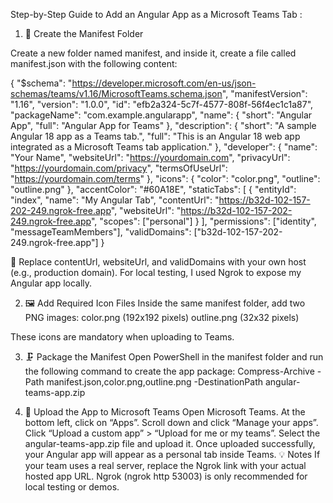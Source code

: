 Step-by-Step Guide to Add an Angular App as a Microsoft Teams Tab :
 
1. 📁 Create the Manifest Folder
 
Create a new folder named manifest, and inside it, create a file called manifest.json with the following content:
 
{
  "$schema": "https://developer.microsoft.com/en-us/json-schemas/teams/v1.16/MicrosoftTeams.schema.json",
  "manifestVersion": "1.16",
  "version": "1.0.0",
  "id": "efb2a324-5c7f-4577-808f-56f4ec1c1a87",
  "packageName": "com.example.angularapp",
  "name": {
    "short": "Angular App",
    "full": "Angular App for Teams"
  },
  "description": {
    "short": "A sample Angular 18 app as a Teams tab.",
    "full": "This is an Angular 18 web app integrated as a Microsoft Teams tab application."
  },
  "developer": {
    "name": "Your Name",
    "websiteUrl": "https://yourdomain.com",
    "privacyUrl": "https://yourdomain.com/privacy",
    "termsOfUseUrl": "https://yourdomain.com/terms"
  },
  "icons": {
    "color": "color.png",
    "outline": "outline.png"
  },
  "accentColor": "#60A18E",
  "staticTabs": [
    {
      "entityId": "index",
      "name": "My Angular Tab",
      "contentUrl": "https://b32d-102-157-202-249.ngrok-free.app",
      "websiteUrl": "https://b32d-102-157-202-249.ngrok-free.app",
      "scopes": ["personal"]
    }
  ],
  "permissions": ["identity", "messageTeamMembers"],
  "validDomains": ["b32d-102-157-202-249.ngrok-free.app"]
}
 
 
🔁 Replace contentUrl, websiteUrl, and validDomains with your own host (e.g., production domain).
For local testing, I used Ngrok to expose my Angular app locally.
 
2. 🖼️ Add Required Icon Files
Inside the same manifest folder, add two PNG images:
color.png (192x192 pixels)
outline.png (32x32 pixels)
 
These icons are mandatory when uploading to Teams.
 
3. 🗜️ Package the Manifest
Open PowerShell in the manifest folder and run the following command to create the app package:
Compress-Archive -Path manifest.json,color.png,outline.png -DestinationPath angular-teams-app.zip
 
4. 🚀 Upload the App to Microsoft Teams
Open Microsoft Teams.
At the bottom left, click on “Apps”.
Scroll down and click “Manage your apps”.
Click “Upload a custom app” > “Upload for me or my teams”.
Select the angular-teams-app.zip file and upload it.
Once uploaded successfully, your Angular app will appear as a personal tab inside Teams.
💡 Notes
If your team uses a real server, replace the Ngrok link with your actual hosted app URL.
Ngrok (ngrok http 53003) is only recommended for local testing or demos.
